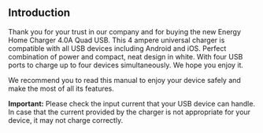 ## Introduction
Thank you for your trust in our company and for buying the new Energy Home Charger 4.0A Quad USB. This 4 ampere universal charger is compatible with all USB devices including Android and iOS. Perfect combination of power and compact, neat design in white. With four USB ports to charge up to four devices simultaneously. We hope you enjoy it.

We recommend you to read this manual to enjoy your device safely and make the most of all its features.

**Important:** Please check the input current that your USB device can handle. In case that the current provided by the charger is not appropriate for your device, it may not charge correctly.
